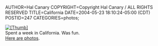 AUTHOR=Hal Canary
COPYRIGHT=Copyright Hal Canary / ALL RIGHTS RESERVED
TITLE=California
DATE=2004-05-23 18:10:24-05:00 (CDT)
POSTID=247
CATEGORIES=photos;

[![[Thumb]](https://halcanary.org/photos/thumb/2004-05-17-img_1353.jpg)](https://halcanary.org/photos/2004-05-17-img_1353.jpg)  
Spent a week in California. Was fun.  
[Here are photos](https://halcanary.org/p/photo-2004-05/).
